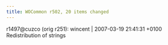 ```yaml
---
title: WOCommon r502, 20 items changed
---
```


r1497@cuzco (orig r251): wincent | 2007-03-19 21:41:31 +0100 Redistribution of strings
